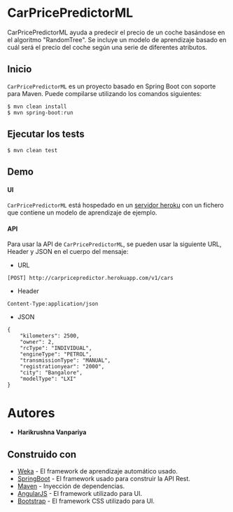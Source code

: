 # CarPricePredictorML

CarPricePredictorML ayuda a predecir el precio de un coche basándose en el algoritmo "RandomTree". Se incluye un modelo de aprendizaje basado en cuál será el precio del coche según una serie de diferentes atributos.

## Inicio

`CarPricePredictorML` es un proyecto basado en Spring Boot con soporte para Maven. Puede compilarse utilizando los comandos siguientes:

```
$ mvn clean install
$ mvn spring-boot:run
```

## Ejecutar los tests
```
$ mvn clean test
```

## Demo

#### UI
`CarPricePredictorML` está hospedado en un [servidor heroku](https://carpricepredictor.herokuapp.com/) con un fichero que contiene un modelo de aprendizaje de ejemplo.

#### API
Para usar la API de `CarPricePredictorML`, se pueden usar la siguiente URL, Header y JSON en el cuerpo del mensaje:

* URL
```
[POST] http://carpricepredictor.herokuapp.com/v1/cars 
```
* Header
```
Content-Type:application/json
```
* JSON
```
{
    "kilometers": 2500,
    "owner": 2,
    "rcType": "INDIVIDUAL",
    "engineType": "PETROL",
    "transmissionType": "MANUAL",
    "registrationyear": "2000",
    "city": "Bangalore",
    "modelType": "LXI"
}
```

# Autores
* **Harikrushna Vanpariya** 

## Construido con

* [Weka](https://www.cs.waikato.ac.nz/ml/weka/) - El framework de aprendizaje automático usado.
* [SpringBoot](https://spring.io/projects/spring-boot) - El framework usado para construir la API Rest.
* [Maven](https://maven.apache.org/) - Inyección de dependencias.
* [AngularJS](https://angularjs.org/) - El framework utilizado para UI.
* [Bootstrap](https://getbootstrap.com/) - El framework CSS utilizado para UI.

